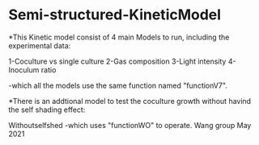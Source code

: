 # Semi-structured-KineticModel
*This Kinetic model consist of 4 main Models to run, including the experimental data:

1-Coculture vs single culture 2-Gas composition 3-Light intensity 4-Inoculum ratio

-which all the models use the same function named "functionV7".

*There is an addtional model to test the coculture growth without havind the self shading effect:

Withoutselfshed -which uses "functionWO" to operate.
Wang group May 2021

